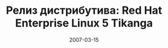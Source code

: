 ---
layout: post
title:  "Релиз дистрибутива: Red Hat Enterprise Linux 5 Tikanga"
date: 2007-03-15   
---